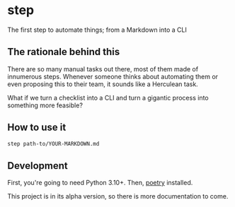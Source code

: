 # step
The first step to automate things; from a Markdown into a CLI

## The rationale behind this

There are so many manual tasks out there, most of them made of innumerous steps.
Whenever someone thinks about automating them or even proposing this to their team,
it sounds like a Herculean task.

What if we turn a checklist into a CLI and turn a gigantic process into something
more feasible?

## How to use it

```bash
step path-to/YOUR-MARKDOWN.md
```

## Development

First, you're going to need Python 3.10+. Then, [poetry](https://python-poetry.org/) installed.

This project is in its alpha version, so there is more documentation to come.
